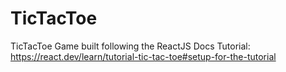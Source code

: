 # TicTacToe

TicTacToe Game built following the ReactJS Docs Tutorial: 
https://react.dev/learn/tutorial-tic-tac-toe#setup-for-the-tutorial
